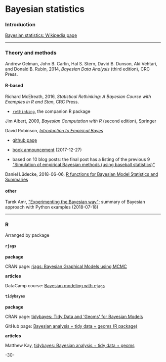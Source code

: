 # Bayesian statistics

### Introduction

[Bayesian statistics: Wikipedia page](https://en.wikipedia.org/wiki/Bayesian_statistics)

---
### Theory and methods

Andrew Gelman, John B. Carlin, Hal S. Stern, David B. Dunson, Aki Vehtari, and Donald B. Rubin, 2014, _Bayesian Data Analysis_ (third edition), CRC Press.


#### R-based

Richard McElreath, 2016, _Statistical Rethinking: A Bayesian Course with Examples in R and Stan_, CRC Press.

* [`rethinking`](https://github.com/rmcelreath/rethinking), the companion R package


Jim Albert, 2009, _Bayesian Computation with R_ (second edition), Springer


David Robinson, [_Introduction to Empirical Bayes_](https://gumroad.com/l/empirical-bayes)

* [github page](https://github.com/dgrtwo/empirical-bayes-book/blob/master/beta-distribution.Rmd)

* [book announcement](http://varianceexplained.org/r/empirical-bayes-book/) (2017-12-27)

* based on 10 blog posts: the final post has a listing of the previous 9 
["Simulation of empirical Bayesian methods (using baseball statistics)"](http://varianceexplained.org/r/simulation-bayes-baseball/)

Daniel Lüdecke, 2018-06-06, [R functions for Bayesian Model Statistics and Summaries](https://strengejacke.wordpress.com/2018/06/06/r-functions-for-bayesian-model-statistics-and-summaries-rstats-stan-brms/)


#### other

Tarek Amr, ["Experimenting the Bayesian way"](https://www.datascience.com/blog/experimenting-the-bayesian-way); summary of Bayesian approach with Python examples (2018-07-18)

---
### R

Arranged by package


#### `rjags`

**package**

CRAN page: [rjags: Bayesian Graphical Models using MCMC](https://cran.r-project.org/web/packages/rjags/index.html)

**articles**

DataCamp course: [Bayesian modeling with `rjags`](https://www.datacamp.com/courses/bayesian-modeling-with-rjags)


#### `tidybayes`

**package**

CRAN page: [tidybayes: Tidy Data and 'Geoms' for Bayesian Models](https://cran.r-project.org/web/packages/tidybayes/index.html)

GitHub page: [Bayesian analysis + tidy data + geoms (R package)](https://github.com/mjskay/tidybayes)

**articles**

Matthew Kay, [tidybayes: Bayesian analysis + tidy data + geoms](http://mjskay.github.io/tidybayes/)


-30-
